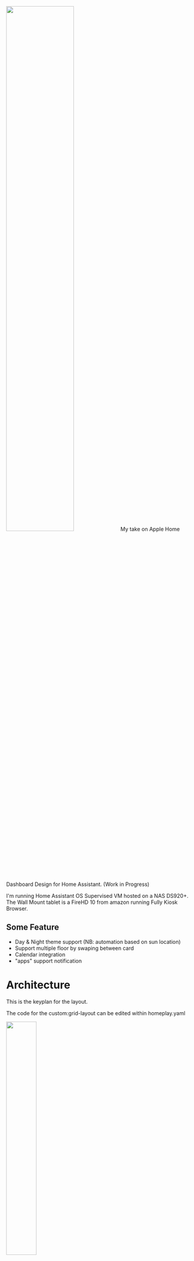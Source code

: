 <img src="https://github.com/avenger11/Apple-HomePlay/blob/master/Repo-images/HomePlay%20Banner.png" width=60% height=60%>
My take on Apple Home Dashboard Design for Home Assistant. (Work in Progress)

I'm running Home Assistant OS Supervised VM hosted on a NAS DS920+.
The Wall Mount tablet is a FireHD 10 from amazon running Fully Kiosk Browser.

## Some Feature

- Day & Night theme support (NB: automation based on sun location)
- Support multiple floor by swaping between card
- Calendar integration
- "apps" support notification

# Architecture

This is the keyplan for the layout.

The code for the custom:grid-layout can be edited within homeplay.yaml

<img src="https://user-images.githubusercontent.com/37946892/234449029-eb518f05-ca48-468b-9ef2-6d73abda07d9.png" width=40% height=40%>

![image](https://user-images.githubusercontent.com/37946892/234452580-5278f1b3-c71f-4653-8507-8d89ed29911f.png)

# TOPBAR | Quick Glance at your house state

![image](https://user-images.githubusercontent.com/37946892/234453082-ec540557-25c0-4b81-8a8f-f41089791a24.png)
![image](https://user-images.githubusercontent.com/37946892/234453091-24e6d17b-5850-47d8-91a8-15fbf390157f.png)
![image](https://user-images.githubusercontent.com/37946892/234453106-393cc3c1-20c3-412e-904e-bd4e2973acd7.png)

- Dynamic Dual Tone Icon
- Climat chips will change color based on heating or cooling
- SVG Icons can be found under button_card_template/icon-svg-dualtone.yaml
- Heavy use of template that are found in button_card_template directory
- Popup for battery level (more to come)

![image](https://user-images.githubusercontent.com/37946892/234737716-e039c402-9a8c-4b80-95f1-01bf7a79f02e.png)

These custom button are integrated in a custom:hui-element – horizontal stack center to the screen.

![image](https://user-images.githubusercontent.com/37946892/234737747-07818cf9-6d7f-4e0b-868a-2e229689eeb5.png)

# LEFT COLUMN | Weather Card

![image](https://user-images.githubusercontent.com/37946892/234737981-17ce3c72-89f2-4ca9-b6c5-e850b9f8f10f.png)

Weather background change based on condition and day/night (screenshot from weather app).
The background can be found in www/weather folder.
I’m using the weather code from the Montréal Environnement Canada Integration and a Value template in configuration.yaml to differentiate between day and night.

![image](https://user-images.githubusercontent.com/37946892/234737871-760f7af8-5c04-431c-b1f9-39ecef1b4a64.png)
![image](https://user-images.githubusercontent.com/37946892/234737875-6635c314-f8dc-4039-b1d2-f32e74d33831.png)

One example: The high and low temperature in the card use a value template as well to format properly

![image](https://user-images.githubusercontent.com/37946892/234737956-17515b79-dc90-40e7-80e6-8176586b4da1.png)


# LEFT COLUMN | Calendar Card

- Calendar Card from Atomic Calendar.
- Heavily modified with Card Mod.

![image](https://user-images.githubusercontent.com/37946892/234738068-32f7286f-703f-482f-bf3a-a0db17d7f365.png)


# CENTER COLUMN | Home view map

- Multiple floor by swaping or using the level button
- Image change based on day and night
- The floor plan have been designed in [Sweet Home 3D](https://www.sweethome3d.com/) and edited.

![image](https://user-images.githubusercontent.com/37946892/234738924-f882810a-8815-49fa-81af-027dd9f8f43a.png)
![image](https://user-images.githubusercontent.com/37946892/234738933-a550a9d3-363b-4ca0-bcc4-7f905b726a5b.png)


# RIGHT SIDE | highlight card 


![image](https://user-images.githubusercontent.com/37946892/234738123-c75fea94-f189-471d-bfbd-1b83dba82e6d.png)
![image](https://user-images.githubusercontent.com/37946892/234738133-73cd420a-1eea-4935-8576-96744aae5348.png)

# TASK BAR | 

![image](https://user-images.githubusercontent.com/37946892/234738185-5866cfe7-f777-47d0-a140-66f442b4f126.png)
![image](https://user-images.githubusercontent.com/37946892/234738193-1ec31a2c-2f42-4527-a433-ca20ed0d7d8a.png)



## Custom Cards from HACS
Ensure to install those custom card before using this configuration via HACS

- [Lovelace-Layout-Card](https://github.com/thomasloven/lovelace-layout-card) by Thomas loven.
- [Swipe-card](https://github.com/bramkragten/swipe-card) by Bram Kragten.
- [Button-card](https://github.com/custom-cards/button-card) by RomRider.
- [Lovelace-Card-mod](https://github.com/thomasloven/lovelace-card-mod) by Thomas loven
- [Atomic Calendar Revive](https://github.com/totaldebug/atomic-calendar-revive) by marksie1988
- [Kiosk Mode](https://github.com/NemesisRE/kiosk-mode) by NemesisRE
- [Clock weather card](https://github.com/pkissling/clock-weather-card) by pkissling

## Custom integration from HACS
- [Fontawesome](https://github.com/thomasloven/hass-fontawesome) by Thomas loven.
- [Browser_mod](https://github.com/thomasloven/hass-browser_mod) by Thomas loven.

## Credit

- inspired by the great work of [Mattias Persson](https://github.com/matt8707/hass-config) & [lukevink](https://github.com/lukevink/hass-config-lajv) 


If you'd like to support me and future projects:

:star2: Star my repo, if you like what you see :)

<a href="https://www.buymeacoffee.com/sebhome" target="_blank"><img src="https://www.buymeacoffee.com/assets/img/custom_images/orange_img.png" alt="Buy Me A Coffee" style="height: 41px !important;width: 174px !important;box-shadow: 0px 3px 2px 0px rgba(190, 190, 190, 0.5) !important;-webkit-box-shadow: 0px 3px 2px 0px rgba(190, 190, 190, 0.5) !important;" ></a>

